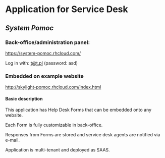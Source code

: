 # Application for Service Desk 
## *System Pomoc*

### Back-office/administration panel:
https://system-pomoc.rhcloud.com/

Log in with: t@t.pl (password: asd)

### Embedded on example website
http://skylight-pomoc.rhcloud.com/index.html


#### Basic description
This application has Help Desk Forms that can be embedded onto any website.


Each Form is fully customizable in back-office.


Responses from Forms are stored and service desk agents are notified via e-mail.

Application is multi-tenant and deployed as SAAS.









